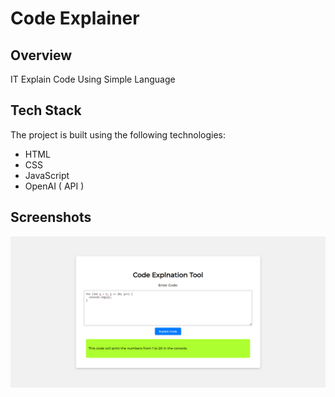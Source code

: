 
# Code Explainer  

## Overview

IT Explain Code Using Simple Language 

## Tech Stack

The project is built using the following technologies:

- HTML
- CSS
- JavaScript
- OpenAI ( API ) 

## Screenshots

![Preview 1](https://github.com/mayurpatil77/OpenAI-Projects/blob/main/Explain%20code/Assets/preview%203.jpg?raw=true)

